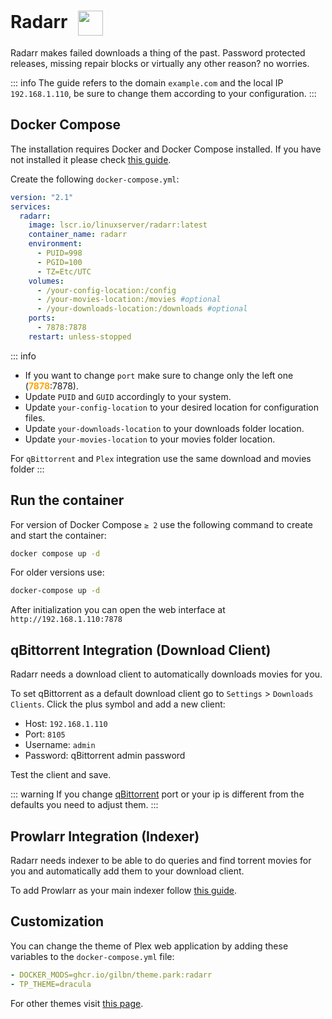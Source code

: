 # Radarr <img src="/radarr-icon.png" width="40" height="40" style="display:inline-block; vertical-align: middle; margin-left:10px;">


Radarr makes failed downloads a thing of the past. Password protected releases, missing repair blocks or virtually any other reason? no worries.

::: info
The guide refers to the domain <code>example.com</code> and the local IP <code>192.168.1.110</code>, be sure to change them according to your configuration.
:::

## Docker Compose
The installation requires Docker and Docker Compose installed. If you have not installed it please check [this guide](/docker/install.md).

Create the following <code>docker-compose.yml</code>:
```yml
version: "2.1"
services:
  radarr:
    image: lscr.io/linuxserver/radarr:latest
    container_name: radarr
    environment:
      - PUID=998
      - PGID=100
      - TZ=Etc/UTC
    volumes:
      - /your-config-location:/config
      - /your-movies-location:/movies #optional
      - /your-downloads-location:/downloads #optional
    ports:
      - 7878:7878
    restart: unless-stopped
```

::: info
* If you want to change <code>port</code> make sure to change only the left one (<span style="color:orange"><strong>7878</strong></span>:7878).
* Update <code>PUID</code> and <code>GUID</code> accordingly to your system.
* Update <code>your-config-location</code> to your desired location for configuration files.
* Update <code>your-downloads-location</code> to your downloads folder location.
* Update <code>your-movies-location</code> to your movies folder location.

For <code>qBittorrent</code> and <code>Plex</code> integration use the same download and movies folder
:::

## Run the container
For version of Docker Compose <code>≥ 2</code> use the following command to create and start the container:
```bash
docker compose up -d
```
For older versions use:
```bash
docker-compose up -d
```

After initialization you can open the web interface at <code>ht<span>tp://</span>192.168.1.110:7878</code>

## qBittorrent Integration (Download Client)
Radarr needs a download client to automatically downloads movies for you.

To set qBittorrent as a default download client go to <code>Settings</code> > <code>Downloads Clients</code>. Click the plus symbol and add a new client:
* Host: <code>192.168.1.110</code>
* Port: <code>8105</code>
* Username: <code>admin</code>
* Password: qBittorrent admin password

Test the client and save.

::: warning
If you change [qBittorrent](./qbittorrent#docker-compose) port or your ip is different from the defaults you need to adjust them.
:::

## Prowlarr Integration (Indexer)
Radarr needs indexer to be able to do queries and find torrent movies for you and automatically add them to your download client.

To add Prowlarr as your main indexer follow [this guide](./prowlarr#radarr-and-sonarr-integration).

## Customization
You can change the theme of Plex web application by adding these variables to the <code>docker-compose.yml</code> file:
```yml
- DOCKER_MODS=ghcr.io/gilbn/theme.park:radarr
- TP_THEME=dracula
```
 For other themes visit <a href="https://docs.theme-park.dev/themes/plex/" target="_blank" rel="noreferrer">this page</a>.